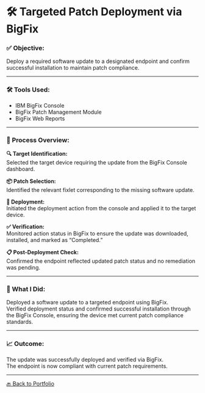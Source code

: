# 🛠️ Targeted Patch Deployment via BigFix

### ✅ Objective:
Deploy a required software update to a designated endpoint and confirm successful installation to maintain patch compliance.

---

### 🛠 Tools Used:
- IBM BigFix Console
- BigFix Patch Management Module
- BigFix Web Reports

---

### 🔁 Process Overview:

**🔍 Target Identification:**  
Selected the target device requiring the update from the BigFix Console dashboard.

**📦 Patch Selection:**  
Identified the relevant fixlet corresponding to the missing software update.

**🚀 Deployment:**  
Initiated the deployment action from the console and applied it to the target device.

**✅ Verification:**  
Monitored action status in BigFix to ensure the update was downloaded, installed, and marked as “Completed.”

**📋 Post-Deployment Check:**  
Confirmed the endpoint reflected updated patch status and no remediation was pending.

---

### 🧪 What I Did:

Deployed a software update to a targeted endpoint using BigFix.  
Verified deployment status and confirmed successful installation through the BigFix Console, ensuring the device met current patch compliance standards.

---

### 📈 Outcome:

The update was successfully deployed and verified via BigFix.  
The endpoint is now compliant with current patch requirements.

---

[🔙 Back to Portfolio](../README.md)
